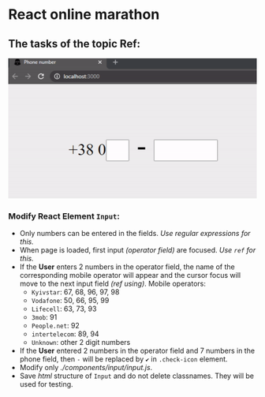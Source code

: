 # React online marathon

## The tasks of the topic Ref:

![Phone input](./img/result.gif)

### Modify React Element `Input`:
- Only numbers can be entered in the fields. *Use regular expressions for this.*
- When page is loaded, first input *(operator field)* are focused. *Use `ref` for this.*
- If the **User** enters 2 numbers in the operator field, the name of the corresponding mobile operator will appear and the cursor focus will move to the next input field *(ref using)*. Mobile operators:
  - `Kyivstar`: 67, 68, 96, 97, 98
  - `Vodafone`: 50, 66, 95, 99
  - `Lifecell`: 63, 73, 93
  - `3mob`: 91
  - `People.net`: 92
  - `intertelecom`: 89, 94
  - `Unknown`: other 2 digit numbers
- If the **User** entered 2 numbers in the operator field and 7 numbers in the phone field, then `-` will be replaced by `✔️` in `.check-icon` element.
- Modify only *./components/input/input.js*.
- Save *html* structure of `Input` and do not delete classnames. They will be used for testing.


